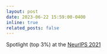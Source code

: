 ```yaml
---
layout: post
date: 2023-06-22 15:59:00-0400
inline: true
related_posts: false
---
```

Spotlight (top 3%) at the [NeurIPS 2021](https://neurips.cc/Conferences/2021)
